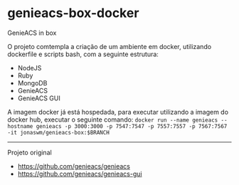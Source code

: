 # genieacs-box-docker
GenieACS in box

O projeto comtempla a criação de um ambiente em docker, utilizando dockerfile e scripts bash, com a seguinte estrutura:
- NodeJS
- Ruby
- MongoDB
- GenieACS
- GenieACS GUI

A imagem docker já está hospedada, para executar utilizando a imagem do docker hub, executar o seguinte comando:
`docker run --name genieacs --hostname genieacs -p 3000:3000 -p 7547:7547 -p 7557:7557 -p 7567:7567 -it jonaswm/genieacs-box:$BRANCH`

---

Projeto original
- https://github.com/genieacs/genieacs
- https://github.com/genieacs/genieacs-gui
